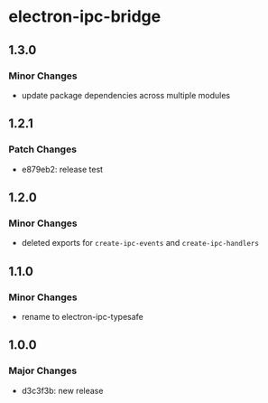 # electron-ipc-bridge

## 1.3.0

### Minor Changes

- update package dependencies across multiple modules

## 1.2.1

### Patch Changes

- e879eb2: release test

## 1.2.0

### Minor Changes

- deleted exports for `create-ipc-events` and `create-ipc-handlers`

## 1.1.0

### Minor Changes

- rename to electron-ipc-typesafe

## 1.0.0

### Major Changes

- d3c3f3b: new release
